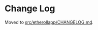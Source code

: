 # Change Log
Moved to [src/etherollapp/CHANGELOG.md](https://github.com/AndreMiras/EtherollApp/blob/develop/src/etherollapp/CHANGELOG.md).
